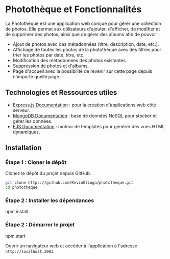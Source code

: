 # Photothèque et Fonctionnalités

La Photothèque est une application web conçue pour gérer une collection de photos. Elle permet aux utilisateurs d'ajouter, d'afficher, de modifier et de supprimer des photos, ainsi que de gérer des albums afin de pouvoir :


- Ajout de photos avec des métadonnées (titre, description, date, etc.).
- Affichage de toutes les photos de la photothèque avec des filtres pour trier les photos par date, titre, etc.
- Modification des métadonnées des photos existantes.
- Suppression de photos et d'albums.
- Page d'accueil avec la possibilité de revenir sur cette page depuis n'importe quelle page.


## Technologies et Ressources utiles

- [Express.js Documentation](https://expressjs.com/) : pour la création d'applications web côté serveur.
- [MongoDB Documentation](https://docs.mongodb.com/) : base de données NoSQL pour stocker et gérer les données.
- [EJS Documentation](https://ejs.co/) : moteur de templates pour générer des vues HTML dynamiques.

## Installation

### Étape 1 : Cloner le dépôt

Clonez le dépôt du projet depuis GitHub.

```sh
git clone https://github.com/KevinOlinga/phototheque.git
cd phototheque
```
### Étape 2 : Installer les dépendances

npm install

### Étape 2 : Démarrer le  projet

npm start 

 Ouvrir un navigateur web et accéder à l'application à l'adresse `http://localhost:3003`.
